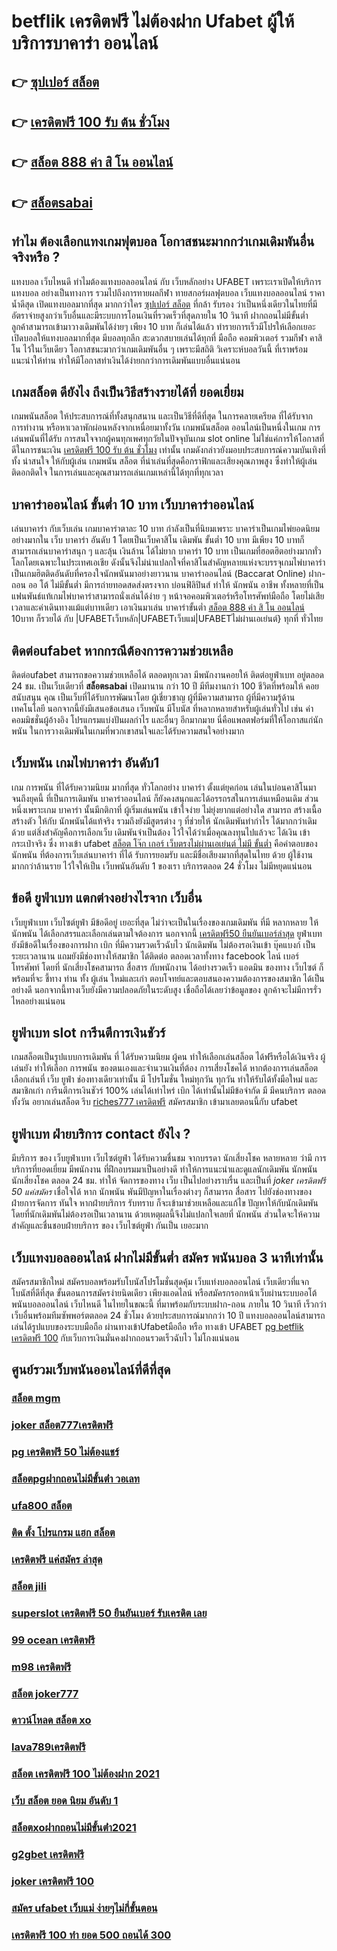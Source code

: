 # betflik เครดิตฟรี ไม่ต้องฝาก Ufabet  ผู้ให้บริการบาคาร่า ออนไลน์

## 👉 [ซุปเปอร์ สล็อต](https://mabet.net/20-free-100/)
## 👉 [เครดิตฟรี 100 รับ ต้น ชั่วโมง](https://member.mabet.net/?action=login)
## 👉 [สล็อต 888 ค่า สิ โน ออนไลน์](https://bio.link/tisawago)
## 👉 [สล็อตsabai](https://mabet.net/register/)

## ทำไม ต้องเลือกแทงเกมฟุตบอล โอกาสชนะมากกว่าเกมเดิมพันอื่นจริงหรือ ?

แทงบอล เว็บไหนดี ทำไมต้องแทงบอลออนไลน์ กับ  เว็บหลักอย่าง UFABET เพราะเราเปิดให้บริการ แทงบอล อย่างเป็นทางการ รวมไปถึงการทายผลกีฬา ทายสกอร์ผลฟุตบอล เว็บแทงบอลออนไลน์ ราคาน้ำดีสุด เปิดแทงบอลมากที่สุด มากกว่าใคร [ซุปเปอร์ สล็อต](https://member.mabet.net/?action=login) ที่กล้า รับรอง ว่าเป็นหนึ่งเดียวในไทยที่มีอัตราจ่ายสูงกว่าเว็บอื่นและมีระบบการโอนเงินที่รวดเร็วที่สุดภายใน 10 วินาที ฝากถอนไม่มีขั้นต่ำ ลูกค้าสามารถเข้ามาวางเดิมพันได้ง่ายๆ เพียง 10 บาท ก็เล่นได้แล้ว ทำรายการเร็วมีโปรให้เลือกเยอะ เปิดบอลให้แทงบอลมากที่สุด มีบอลทุกลีก  สะดวกสบายเล่นได้ทุกที่ มือถือ คอมพิวเตอร์ รวมกีฬา คาสิโน ไว้ในเว็บเดียว โอกาสชนะมากว่าเกมเดิมพันอื่น ๆ เพราะมีสถิติ วิเคราะห์บอลวันนี้ ที่เราพร้อมแนะนำให้ท่าน ทำให้มีโอกาสทำเงินได้ง่ายกกว่าการเดิมพันแบบอื่นแน่นอน


##  เกมสล็อต ดียังไง ถึงเป็นวิธีสร้างรายได้ที่ ยอดเยี่ยม 

เกมพนันสล็อต ให้ประสบการณ์ที่ทั้งสนุกสนาน  และเป็นวิธีที่ดีที่สุด ในการคลายเครียด ที่ได้รับจาก การทำงาน หรือหาเวลาพักผ่อนหลังจากเหนื่อยมาทั้งวัน เกมพนันสล็อต ออนไลน์เป็นหนึ่งในเกม การเล่นพนันที่ได้รับ การสนใจจากผู้คนทุกเพศทุกวัยในปัจจุบันเกม slot online ไม่ใช่แค่การให้โอกาสที่ดีในการชนะเงิน [เครดิตฟรี 100 รับ ต้น ชั่วโมง](https://bio.link/tisawago) เท่านั้น เกมดังกล่าวยังมอบประสบการณ์ความบันเทิงที่ทั้ง น่าสนใจ ให้กับผู้เล่น เกมพนัน สล็อต ที่น่าเล่นที่สุดคือกราฟิกและเสียงคุณภาพสูง ซึ่งทำให้ผู้เล่นติดอกติดใจ ในการเล่นและคุณสามารถเล่นเกมเหล่านี้ได้ทุกที่ทุกเวลา 


## บาคาร่าออนไลน์ ขั้นต่ำ 10 บาท เว็บบาคาร่าออนไลน์ 

 เล่นบาคาร่า  กับเว็บเล่น เกมบาคาร่าตาละ 10 บาท กำลังเป็นที่นิยมเพราะ บาคาร่าเป็นเกมไพ่ยอดนิยมอย่างมากใน เว็บ  บาคาร่า อันดับ 1  โดยเป็นเว็บคาสิโน เดิมพัน ขั้นต่ำ 10 บาท มีเพียง 10 บาทก็สามารถเล่นบาคาร่าสนุก ๆ และลุ้น เงินล้าน  ได้ไม่ยาก บาคาร่า 10 บาท เป็นเกมที่ฮอตฮิตอย่างมากทั่วโลกโดยเฉพาะในประเทศเอเชีย ดังนั้นจึงไม่น่าแปลกใจที่คาสิโนสำคัญหลายแห่งจะบรรจุเกมไพ่บาคาร่าเป็นเกมฮิตติดอันดับที่ครองใจนักพนันมาอย่างยาวนาน บาคาร่าออนไลน์ (Baccarat Online)  ฝาก-ถอน ออ โต้ ไม่มีขั้นต่ำ มีการถ่ายทอดสดส่งตรงจาก  บ่อนฟิลิปินส์ ทำให้  นักพนัน อาชีพ  ทั้งหลายที่เป็นแฟนพันธ์แท้เกมไพ่บาคาร่าสามารถนั่งเล่นได้ง่าย ๆ หน้าจอคอมพิวเตอร์หรือโทรศัพท์มือถือ โดยไม่เสียเวลาและค่าเดินทางแม้แต่บาทเดียว เอาเงินมาเล่น บาคาร่าขั้นต่ำ [สล็อต 888 ค่า สิ โน ออนไลน์](https://mabet.net/register/) 10บาท ก็รวยได้ กับ |UFABETเว็บหลัก|UFABETเว็บแม่|UFABETไม่ผ่านเอเย่นต์} ทุกที่ ทั่วไทย


## ติดต่อufabet หากกรณีต้องการความช่วยเหลือ

ติดต่อufabet สามารถขอความช่วยเหลือได้ ตลอดทุกเวลา มีพนักงานคอยให้  ติดต่อยูฟ่าเบท อยู่ตลอด 24 ชม. เป็นเว็บเดียวที่ **สล็อตsabai** เปิดมานาน กว่า 10 ปี มีทีมงานกว่า 100 ชีวิตที่พร้อมให้ คอยสนับสนุน คุณ เป็นเว็บที่ได้รับการพัฒนาโดย ผู้เชี่ยวชาญ ผู้ที่มีความสามารถ ผู้ที่มีความรู้ด้านเทคโนโลยี นอกจากนี้ยังมีเสนอข้อเสนอ  เว็บพนัน มีโบนัส  ที่หลากหลายสำหรับผู้เล่นทั่วไป เช่น ค่าคอมมิชชั่นผู้อ้างอิง โปรแกรมแบ่งปันผลกำไร และอื่นๆ อีกมากมาย นี่คือแพลตฟอร์มที่ให้โอกาสแก่นักพนัน ในการวางเดิมพันในเกมที่พวกเขาสนใจและได้รับความสนใจอย่างมาก


## เว็บพนัน  เกมไพ่บาคาร่า  อันดับ1

เกม การพนัน ที่ได้รับความนิยม มากที่สุด ทั่วโลกอย่าง  บาคาร่า ตั้งแต่ยุคก่อน เล่นในบ่อนคาสิโนมาจนถึงยุคนี้ ที่เป็นการเดิมพัน บาคาร่าออนไลน์ ก็ยังคงสนุกและได้อรรถรสในการเล่นเหมือนเดิม ส่วนหนึ่งเพราะเกม บาคาร่า นั้นมีกติกาที่ ผู้เริ่มเล่นพนัน  เข้าใจง่าย ไม่ยุ่งยากแต่อย่างใด  สามารถ สร้างเนื้อสร้างตัว ให้กับ นักพนันได้แท้จริง รวมถึงยังมีสูตรต่าง ๆ ที่ช่วยให้ นักเดิมพันทำกำไร ได้มากกว่าเดิมด้วย แต่สิ่งสำคัญคือการเลือกเว็บ เดิมพันจำเป็นต้อง ไว้ใจได้ว่าเมื่อคุณลงทุนไปแล้วจะ ได้เงิน เข้ากระเป๋าจริง ซึ่ง  ทางเข้า ufabet [สล็อต โจ๊ก เกอร์ เว็บตรงไม่ผ่านเอเย่นต์ ไม่มี ขั้นต่ำ](https://mabet.net/)  คือคำตอบของนักพนัน ที่ต้องการเว็บเล่นบาคาร่า ที่ได้ รับการยอมรับ และมีชื่อเสียงมากที่สุดในไทย ด้วย ผู้ใช้งาน มากกว่าล้านราย ไว้ใจให้เป็น เว็บพนันอันดับ 1 ของเรา บริการตลอด 24 ชั่วโมง ไม่มีหยุดแน่นอน

## ข้อดี ยูฟ่าเบท แตกต่างอย่างไรจาก เว็บอื่น

 เว็บยูฟ่าเบท เว็บไซต์ยูฟ่า มีข้อดีอยู่ เยอะที่สุด ไม่ว่าจะเป็นในเรื่องของเกมเดิมพัน ที่มี  หลากหลาย  ให้ นักพนัน ได้เลือกสรรและเลือกเล่นตามใจต้องการ นอกจากนี้ [เครดิตฟรี50 ยืนยันเบอร์ล่าสุด](https://mabet.net/credit-free-50/)  ยูฟ่าเบท ยังมีข้อดีในเรื่องของการฝาก   เบิก  ที่มีความรวดเร็วฉับไว นักเดิมพัน ไม่ต้องรอเงินเข้า บุ๊คแบงก์ เป็นระยะเวลานาน แถมยังมีช่องทางให้สมาชิก  ได้ติดต่อ  ตลอดเวลาทั้งทาง facebook ไลน์ เบอร์โทรศัพท์ โดยที่ นักเสี่ยงโชคสามารถ สื่อสาร กับพนักงาน ได้อย่างรวดเร็ว  แอดมิน ของทาง เว็บไซต์ ก็พร้อมที่จะ ชี้ทาง ท่าน ทั้ง ผู้เล่น ใหม่และเก่า ตอบโจทย์และตอบสนองความต้องการของสมาชิก  ได้เป็นอย่างดี นอกจากนี้ทางเว็บยังมีความปลอดภัยในระดับสูง  เชื่อถือได้เลยว่าข้อมูลของ ลูกค้าจะไม่มีการรั่วไหลอย่างแน่นอน


## ยูฟ่าเบท  slot  การีนตีการเงินชัวร์

 เกมสล็อตเป็นรูปแบบการเดิมพัน ที่  ได้รับความนิยม ผู้คน  ทำให้เลือกเล่นสล็อต ได้ฟรีหรือได้เงินจริง ผู้เล่นยัง  ทำให้เลือก การพนัน ของตนเองและจำนวนเงินที่ต้อง การเสี่ยงโชคได้ หากต้องการเล่นสล็อต เลือกเล่นที่ เว็บ   ยูฟ่า  ช่องทางเดียวเท่านั้น มี โปรโมชั่น  ใหม่ทุกวัน ทุกวัน   ทำให้รับได้ทั้งมือใหม่ และสมาชิกเก่า การีนตีการเงินชัวร์ 100% เล่นได้เท่าไหร่ เบิก ได้เท่านั้นไม่มีข้อจำกัด มี มีคนบริการ ตลอดทั้งวัน   อยากเล่นสล็อต รีบ [riches777 เครดิตฟรี](https://mabet.net/register/) สมัครสมาชิก เข้ามาเลยตอนนี้กับ  ufabet 


## ยูฟ่าเบท ฝ่ายบริการ  contact ยังไง ?

มีบริการ ของ เว็บยูฟ่าเบท เว็บไซต์ยูฟ่า ได้รับความชื่นชม จากบรรดา นักเสี่ยงโชค  หลายหลาย ว่ามี การบริการที่ยอดเยี่ยม  มีพนักงาน ที่ฝึกอบรมมาเป็นอย่างดี ทำให้การแนะนำและดูแลนักเดิมพัน นักพนัน นักเสี่ยงโชค  ตลอด 24 ชม.  ทำให้ จัดการของทาง เว็บ เป็นไปอย่างราบรื่น และเป็นที่ *joker เครดิตฟรี 50 แค่สมัคร*  เชื่อใจได้  หาก  นักพนัน พันมีปัญหาในเรื่องต่างๆ ก็สามารถ  สื่อสาร ไปยังช่องทางของ ฝ่ายการจัดการ   ทันใจ หากฝ่ายบริการ  รับทราบ  ก็จะเข้ามาช่วยเหลือและแก้ไข ปัญหาให้กับนักเดิมพัน  โดยที่นักเดิมพันไม่ต้องรอเป็นเวลานาน ด้วยเหตุผลนี้จึงไม่แปลกใจเลยที่ นักพนัน ส่วนใดจะให้ความสำคัญและชื่นชอบฝ่ายบริการ ของ เว็บไซต์ยูฟ่า กันเป็น  เยอะมาก 


## เว็บแทงบอลออนไลน์ ฝากไม่มีขั้นต่ำ สมัคร พนันบอล 3 นาทีเท่านั้น

สมัครสมาชิกใหม่ สมัครบอลพร้อมรับโบนัสโปรโมชั่นสุดคุ้ม เว็บแท่งบอลออนไลน์ เว็บเดียวที่แจกโบนัสที่ดีที่สุด ขั้นตอนการสมัครง่ายนิดเดียว เพียงแอดไลน์ หรือสมัครกรอกหน้าเว็บผ่านระบบออโต้ พนันบอลออนไลน์ เว็บไหนดี ในไทยในขณะนี้ ที่มาพร้อมกับระบบฝาก-ถอน ภายใน 10 วินาที เร็วกว่าเว็บอื่นพร้อมทีมซัพพอร์ตตลอด 24 ชั่วโมง ด้วยประสบการณ์มากกว่า 10 ปี แทงบอลออนไลน์สามารถเล่นได้รูปแบบของระบบมือถือ ผ่านทางเข้าUfabetมือถือ หรือ ทางเข้า UFABET [pg betflik เครดิตฟรี 100](https://mabet.net/credit-free-new/) กับเว็บการเงินมั่นคงฝากถอนรวดเร็วฉับไว ไม่โกงแน่นอน


## ศูนย์รวมเว็บพนันออนไลน์ที่ดีที่สุด

### [สล็อต mgm](https://atom.io/themes/MABET.net%20โบนัสเยอะที่สุด%20สล็อต%20เครดิต%20ฟรี%20100%20ไม่%20ต้อง%20แชร์2021ล่าสุด%20008%20สล็อต%20ฝาก%2020%20รับ%20100%20แตกหนัก)
### [joker สล็อต777เครดิตฟรี](https://atom.io/themes/MABET.net%20โบนัสเยอะที่สุด%20สล็อต%20789%20008%20สล็อต%20ฝาก%2020%20รับ%20100%20แตกหนัก)
### [pg เครดิตฟรี 50 ไม่ต้องแชร์](https://atom.io/themes/MABET.net%20โบนัสเยอะที่สุด%20สล็อต%20เว็บตรง%20แตกง่าย%20008%20สล็อต%20ฝาก%2020%20รับ%20100%20แตกหนัก)
### [สล็อตpgฝากถอนไม่มีขั้นต่ํา วอเลท](https://atom.io/themes/MABET.net%20โบนัสเยอะที่สุด%20สมัครufabet%20ฟรีเครดิต%20008%20สล็อต%20ฝาก%2020%20รับ%20100%20แตกหนัก)
### [ufa800 สล็อต](https://atom.io/themes/MABET.net%20โบนัสเยอะที่สุด%20สมัคร%20ufabet%20ฝากถอน%20เร็ว%20008%20สล็อต%20ฝาก%2020%20รับ%20100%20แตกหนัก)
### [ติด ตั้ง โปรแกรม แฮก สล็อต](https://atom.io/themes/MABET.net%20โบนัสเยอะที่สุด%20จีคลับ%201688%20เครดิตฟรี%20008%20สล็อต%20ฝาก%2020%20รับ%20100%20แตกหนัก)
### [เครดิตฟรี แค่สมัคร ล่าสุด](https://atom.io/themes/MABET.net%20โบนัสเยอะที่สุด%20เว็บ%20สล็อต%20ตรงจากต่างประเทศ%20008%20สล็อต%20ฝาก%2020%20รับ%20100%20แตกหนัก)
### [สล็อต jili](https://atom.io/themes/MABET.net%20โบนัสเยอะที่สุด%20ae%20gaming%20เครดิตฟรี%2050%20008%20สล็อต%20ฝาก%2020%20รับ%20100%20แตกหนัก)
### [superslot เครดิตฟรี 50 ยืนยันเบอร์ รับเครดิต เลย](https://atom.io/themes/MABET.net%20โบนัสเยอะที่สุด%20เครดิตฟรี%20ถอนได้%20300%20008%20สล็อต%20ฝาก%2020%20รับ%20100%20แตกหนัก)
### [99 ocean เครดิตฟรี](https://atom.io/themes/MABET.net%20โบนัสเยอะที่สุด%20superslot%20เครดิตฟรี%20ล่าสุด%20008%20สล็อต%20ฝาก%2020%20รับ%20100%20แตกหนัก)
### [m98 เครดิตฟรี](https://atom.io/themes/MABET.net%20โบนัสเยอะที่สุด%20สล็อต%20pg%20ฝากถอน%20ไม่มี%20ขั้นต่ำ%20แตกง่าย%20008%20สล็อต%20ฝาก%2020%20รับ%20100%20แตกหนัก)
### [สล็อต joker777](https://atom.io/themes/MABET.net%20โบนัสเยอะที่สุด%201688สล็อต%20008%20สล็อต%20ฝาก%2020%20รับ%20100%20แตกหนัก)
### [ดาวน์โหลด สล็อต xo](https://atom.io/themes/MABET.net%20โบนัสเยอะที่สุด%20สล็อต%20pp%20008%20สล็อต%20ฝาก%2020%20รับ%20100%20แตกหนัก)
### [lava789เครดิตฟรี](https://atom.io/themes/MABET.net%20โบนัสเยอะที่สุด%20สล็อต%20ผ่าน%20ท%20รู%20วอ%20เลท%20008%20สล็อต%20ฝาก%2020%20รับ%20100%20แตกหนัก)
### [สล็อต เครดิตฟรี 100 ไม่ต้องฝาก 2021](https://atom.io/themes/MABET.net%20โบนัสเยอะที่สุด%20wm%20เครดิตฟรี%20100%20008%20สล็อต%20ฝาก%2020%20รับ%20100%20แตกหนัก)
### [เว็บ สล็อต ยอด นิยม อันดับ 1](https://atom.io/themes/MABET.net%20โบนัสเยอะที่สุด%20สล็อต179%20008%20สล็อต%20ฝาก%2020%20รับ%20100%20แตกหนัก)
### [สล็อตxoฝากถอนไม่มีขั้นต่ํา2021](https://atom.io/themes/MABET.net%20โบนัสเยอะที่สุด%20สล็อต%20999%20008%20สล็อต%20ฝาก%2020%20รับ%20100%20แตกหนัก)
### [g2gbet เครดิตฟรี](https://atom.io/themes/MABET.net%20โบนัสเยอะที่สุด%20megameเครดิตฟรี%20008%20สล็อต%20ฝาก%2020%20รับ%20100%20แตกหนัก)
### [joker เครดิตฟรี 100](https://atom.io/themes/MABET.net%20โบนัสเยอะที่สุด%20superbonus911%20เครดิตฟรี%20008%20สล็อต%20ฝาก%2020%20รับ%20100%20แตกหนัก)
### [สมัคร ufabet เว็บแม่ ง่ายๆไม่กี่ขั้นตอน](https://atom.io/themes/MABET.net%20โบนัสเยอะที่สุด%20wowgame%20เครดิตฟรี%20008%20สล็อต%20ฝาก%2020%20รับ%20100%20แตกหนัก)
### [เครดิตฟรี 100 ทํา ยอด 500 ถอนได้ 300](https://atom.io/themes/MABET.net%20โบนัสเยอะที่สุด%20สล็อต%20918kiss%20008%20สล็อต%20ฝาก%2020%20รับ%20100%20แตกหนัก)